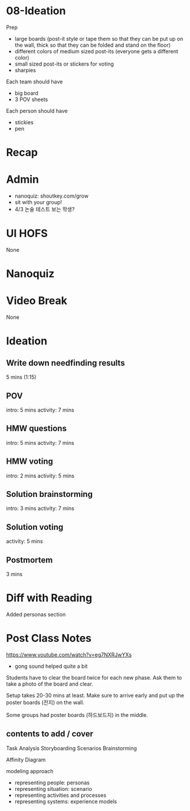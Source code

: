 # 08-Ideation

Prep

- large boards (post-it style or tape them so that they can be put up on the wall, thick so that they can be folded and stand on the floor)
- different colors of medium sized post-its (everyone gets a different color)
- small sized post-its or stickers for voting
- sharpies
Each team should have

- big board
- 3 POV sheets

Each person should have

- stickies
- pen



# Recap


# Admin
- nanoquiz: shoutkey.com/grow
- sit with your group!
- 4/3 논술 테스트 보는 학생?

# UI HOFS
None

# Nanoquiz


# Video Break
None

# Ideation
## Write down needfinding results
5 mins (1:15)

## POV
intro: 5 mins
activity: 7 mins

## HMW questions
intro: 5 mins
activity: 7 mins

## HMW voting
intro: 2 mins
activity: 5 mins

## Solution brainstorming
intro: 3 mins
activity: 7 mins

## Solution voting
activity: 5 mins

## Postmortem
3 mins

# Diff with Reading
Added personas section

# Post Class Notes

https://www.youtube.com/watch?v=eg7NXRJwYXs

- gong sound helped quite a bit

Students have to clear the board twice for each new phase. Ask them to take a photo of the board and clear.

Setup takes 20-30 mins at least. Make sure to arrive early and put up the poster boards (전지) on the wall.

Some groups had poster boards (하드보드지) in the middle.

## contents to add / cover

Task Analysis
Storyboarding
Scenarios
Brainstorming

Affinity Diagram

modeling approach

- representing people: personas
- representing situation: scenario
- representing activities and processes
- representing systems: experience models

